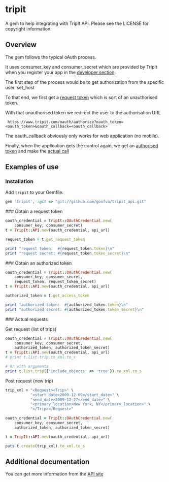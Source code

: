 tripit
======

A gem to help integrating with TripIt API. Please see the LICENSE for copyright information.

Overview
--------

The gem follows the typical oAuth process.

It uses consumer_key and consumer_secret which are provided by TripIt when you register your app in the [developer section](https://www.tripit.com/developer).

The first step of the process would be to get authorization from the specific user. set_host

To that end, we first get a [request token](#request) which is sort of an unauthorised token.

With that unauthorised token we redirect the user to the authorisation URL

` https://www.tripit.com/oauth/authorize?oauth_token=<oauth_token>&oauth_callback=<oauth_callback>`

The oauth_callback obviously only works for web application (no mobile).

Finally, when the application gets the control again, we get an [authorised token](#authorize) and make the [actual call](#actual)


Examples of use
---------------

### Installation


Add `tripit` to your Gemfile.

``` ruby
gem 'tripit', :git => "git://github.com/gonfva/tripit_api.git"
```
<a name="request">
### Obtain a request token

``` ruby
oauth_credential = TripIt::OAuthCredential.new(
    consumer_key, consumer_secret)
t = TripIt::API.new(oauth_credential, api_url)

request_token = t.get_request_token

print "request token:  #{request_token.token}\n"
print "request secret: #{request_token.token_secret}\n"
```
<a name="authorize">
### Obtain an authorized token

``` ruby
oauth_credential = TripIt::OAuthCredential.new(
    consumer_key, consumer_secret,
    request_token, request_token_secret)
t = TripIt::API.new(oauth_credential, api_url)

authorized_token = t.get_access_token

print "authorized token:  #{authorized_token.token}\n"
print "authorized secret: #{authorized_token.token_secret}\n"
```
<a name="actual">
### Actual requests

Get request (list of trips)

``` ruby
oauth_credential = TripIt::OAuthCredential.new(
    consumer_key, consumer_secret,
    authorized_token, authorized_token_secret)
t = TripIt::API.new(oauth_credential, api_url)
# print t.list.trip.to_xml.to_s

# Or with arguments
print t.list.trip({'include_objects' => 'true'}).to_xml.to_s
```

Post request (new trip)

``` ruby
trip_xml = "<Request><Trip>" \
           "<start_date>2009-12-09</start_date>" \
           "<end_date>2009-12-27</end_date>" \
           "<primary_location>New York, NY</primary_location>" \
           "</Trip></Request>"

oauth_credential = TripIt::OAuthCredential.new(
    consumer_key, consumer_secret,
    authorized_token, authorized_token_secret)

t = TripIt::API.new(oauth_credential, api_url)

puts t.create(trip_xml).to_xml.to_s
```



Additional documentation
------------------------

You can get more information from the [API site](http://tripit.github.io/api/doc/v1/index.html)

